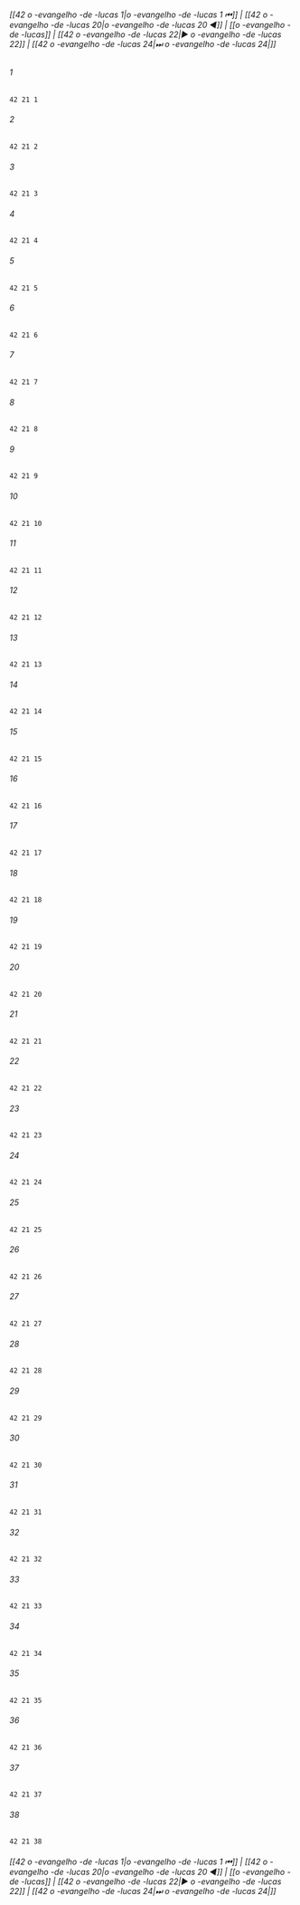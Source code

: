 
###### [[42 o -evangelho -de -lucas 1|o -evangelho -de -lucas 1 ⏮]] | [[42 o -evangelho -de -lucas 20|o -evangelho -de -lucas 20 ◀]] | [[o -evangelho -de -lucas]] | [[42 o -evangelho -de -lucas 22|▶ o -evangelho -de -lucas 22]] | [[42 o -evangelho -de -lucas 24|⏭ o -evangelho -de -lucas 24|]]

###### 1
``` verse
42 21 1 
```
###### 2
``` verse
42 21 2 
```
###### 3
``` verse
42 21 3 
```
###### 4
``` verse
42 21 4 
```
###### 5
``` verse
42 21 5 
```
###### 6
``` verse
42 21 6 
```
###### 7
``` verse
42 21 7 
```
###### 8
``` verse
42 21 8 
```
###### 9
``` verse
42 21 9 
```
###### 10
``` verse
42 21 10 
```
###### 11
``` verse
42 21 11 
```
###### 12
``` verse
42 21 12 
```
###### 13
``` verse
42 21 13 
```
###### 14
``` verse
42 21 14 
```
###### 15
``` verse
42 21 15 
```
###### 16
``` verse
42 21 16 
```
###### 17
``` verse
42 21 17 
```
###### 18
``` verse
42 21 18 
```
###### 19
``` verse
42 21 19 
```
###### 20
``` verse
42 21 20 
```
###### 21
``` verse
42 21 21 
```
###### 22
``` verse
42 21 22 
```
###### 23
``` verse
42 21 23 
```
###### 24
``` verse
42 21 24 
```
###### 25
``` verse
42 21 25 
```
###### 26
``` verse
42 21 26 
```
###### 27
``` verse
42 21 27 
```
###### 28
``` verse
42 21 28 
```
###### 29
``` verse
42 21 29 
```
###### 30
``` verse
42 21 30 
```
###### 31
``` verse
42 21 31 
```
###### 32
``` verse
42 21 32 
```
###### 33
``` verse
42 21 33 
```
###### 34
``` verse
42 21 34 
```
###### 35
``` verse
42 21 35 
```
###### 36
``` verse
42 21 36 
```
###### 37
``` verse
42 21 37 
```
###### 38
``` verse
42 21 38 
```

###### [[42 o -evangelho -de -lucas 1|o -evangelho -de -lucas 1 ⏮]] | [[42 o -evangelho -de -lucas 20|o -evangelho -de -lucas 20 ◀]] | [[o -evangelho -de -lucas]] | [[42 o -evangelho -de -lucas 22|▶ o -evangelho -de -lucas 22]] | [[42 o -evangelho -de -lucas 24|⏭ o -evangelho -de -lucas 24|]]

